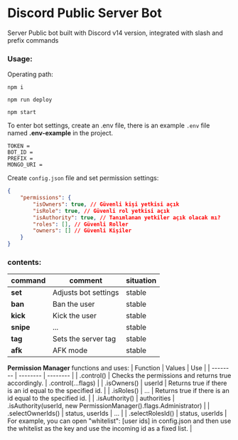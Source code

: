 # Discord Public Server Bot
Server Public bot built with Discord v14 version, integrated with slash and prefix commands

### Usage:

Operating path:

` npm i `

` npm run deploy `

` npm start `

To enter bot settings, create an .env file, there is an example ` .env ` file named **.env-example** in the project.

```
TOKEN = 
BOT_ID = 
PREFIX = 
MONGO_URI = 
```

Create ` config.json ` file and set permission settings:
```json
{
    "permissions": {
        "isOwners": true, // Güvenli kişi yetkisi açık
		"isRole": true, // Güvenli rol yetkisi açık
        "isAuthority": true, // Tanımlanan yetkiler açık olacak mı?
        "roles": [], // Güvenli Roller
        "owners": [] // Güvenli Kişiler
    }
}
```

### contents:
| command | comment | situation |
| ------ | ------ | ------ |
| **set** | Adjusts bot settings | stable |
| **ban** |  Ban the user | stable |
| **kick** |  Kick the user | stable |
| **snipe** |  ... | stable |
| **tag** | Sets the server tag | stable |
| **afk** | AFK mode | stable |


**Permission Manager** functions and uses:
| Function | Values | Use | 
| -------- | -------- | -------- | 
| .control() | Checks the permissions and returns true accordingly. | .control(...flags) | 
| .isOwners() | userId | Returns true if there is an id equal to the specified id. | 
| .isRoles() | ... | Returns true if there is an id equal to the specified id. | 
| .isAuthority() | authorities | .isAuthority(userId, new PermissionManager().flags.Administrator) | 
| .selectOwnerIds() | status, userIds | ... | 
| .selectRolesId() | status, userIds | For example, you can open "whitelist": [user ids] in config.json and then use the whitelist as the key and use the incoming id as a fixed list. | 